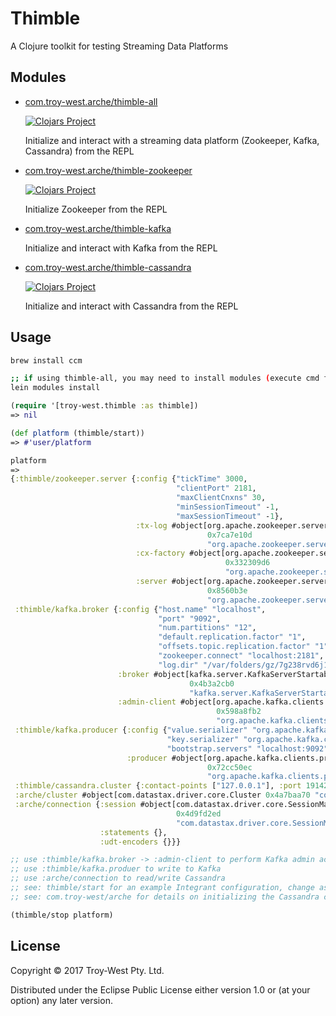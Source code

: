 # Thimble

A Clojure toolkit for testing Streaming Data Platforms

## Modules

* [com.troy-west.arche/thimble-all](https://github.com/troy-west/thimble)

  [![Clojars Project](https://img.shields.io/clojars/v/com.troy-west/thimble-all.svg)](https://clojars.org/com.troy-west/thimble-all)

  Initialize and interact with a streaming data platform (Zookeeper, Kafka, Cassandra) from the REPL

* [com.troy-west.arche/thimble-zookeeper](https://github.com/troy-west/thimble/tree/master/thimble-zookeeper)

  [![Clojars Project](https://img.shields.io/clojars/v/com.troy-west/thimble-zookeeper.svg)](https://clojars.org/com.troy-west/thimble-zookeeper)

  Initialize Zookeeper from the REPL 

* [com.troy-west.arche/thimble-kafka](https://github.com/troy-west/thimble/tree/master/thimble-kafka)

  Initialize and interact with Kafka from the REPL

* [com.troy-west.arche/thimble-cassandra](https://github.com/troy-west/thimble/tree/master/thimble-cassandra)

  [![Clojars Project](https://img.shields.io/clojars/v/com.troy-west/thimble-cassandra.svg)](https://clojars.org/com.troy-west/thimble-cassandra)

  Initialize and interact with Cassandra from the REPL

## Usage

```bash
brew install ccm

;; if using thimble-all, you may need to install modules (execute cmd from project root)
lein modules install
```

```clojure
(require '[troy-west.thimble :as thimble])
=> nil

(def platform (thimble/start))
=> #'user/platform

platform
=>
{:thimble/zookeeper.server {:config {"tickTime" 3000,
                                     "clientPort" 2181,
                                     "maxClientCnxns" 30,
                                     "minSessionTimeout" -1,
                                     "maxSessionTimeout" -1},
                            :tx-log #object[org.apache.zookeeper.server.persistence.FileTxnSnapLog
                                            0x7ca7e10d
                                            "org.apache.zookeeper.server.persistence.FileTxnSnapLog@7ca7e10d"],
                            :cx-factory #object[org.apache.zookeeper.server.NIOServerCnxnFactory
                                                0x332309d6
                                                "org.apache.zookeeper.server.NIOServerCnxnFactory@332309d6"],
                            :server #object[org.apache.zookeeper.server.ZooKeeperServer
                                            0x8560b3e
                                            "org.apache.zookeeper.server.ZooKeeperServer@8560b3e"]},
 :thimble/kafka.broker {:config {"host.name" "localhost",
                                 "port" "9092",
                                 "num.partitions" "12",
                                 "default.replication.factor" "1",
                                 "offsets.topic.replication.factor" "1",
                                 "zookeeper.connect" "localhost:2181",
                                 "log.dir" "/var/folders/gz/7g238rvd6j1c_jrqqc87_7_m0000gn/T/thimble-temp-kf"},
                        :broker #object[kafka.server.KafkaServerStartable
                                        0x4b3a2cb0
                                        "kafka.server.KafkaServerStartable@4b3a2cb0"],
                        :admin-client #object[org.apache.kafka.clients.admin.KafkaAdminClient
                                              0x598a8fb2
                                              "org.apache.kafka.clients.admin.KafkaAdminClient@598a8fb2"]},
 :thimble/kafka.producer {:config {"value.serializer" "org.apache.kafka.common.serialization.StringSerializer",
                                   "key.serializer" "org.apache.kafka.common.serialization.StringSerializer",
                                   "bootstrap.servers" "localhost:9092"},
                          :producer #object[org.apache.kafka.clients.producer.KafkaProducer
                                            0x72cc50ec
                                            "org.apache.kafka.clients.producer.KafkaProducer@72cc50ec"]},
 :thimble/cassandra.cluster {:contact-points ["127.0.0.1"], :port 19142},
 :arche/cluster #object[com.datastax.driver.core.Cluster 0x4a7baa70 "com.datastax.driver.core.Cluster@4a7baa70"],
 :arche/connection {:session #object[com.datastax.driver.core.SessionManager
                                     0x4d9fd2ed
                                     "com.datastax.driver.core.SessionManager@4d9fd2ed"],
                    :statements {},
                    :udt-encoders {}}}

;; use :thimble/kafka.broker -> :admin-client to perform Kafka admin actions (list topics, create topics, etc)
;; use :thimble/kafka.produer to write to Kafka
;; use :arche/connection to read/write Cassandra
;; see: thimble/start for an example Integrant configuration, change as required
;; see: com.troy-west/arche for details on initializing the Cassandra connection and Prepared Statements

(thimble/stop platform)
```



## License

Copyright © 2017 Troy-West Pty. Ltd.

Distributed under the Eclipse Public License either version 1.0 or (at
your option) any later version.

